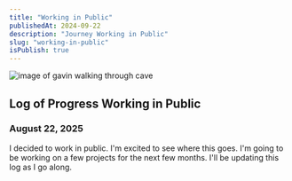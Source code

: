 ```yaml
---
title: "Working in Public"
publishedAt: 2024-09-22
description: "Journey Working in Public"
slug: "working-in-public"
isPublish: true
---
```


![image of gavin walking through cave](./working-in-public.jpeg)

## Log of Progress Working in Public

### August 22, 2025

I decided to work in public. I'm excited to see where this goes. I'm going to be working on a few projects for the next few months. I'll be updating this log as I go along.
